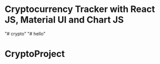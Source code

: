 # Cryptocurrency Tracker with React JS, Material UI and Chart JS



"# crypto" 
"# hello" 
# CryptoProject
